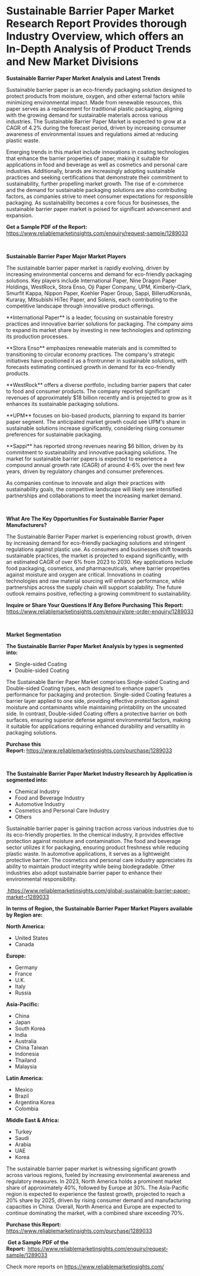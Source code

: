 <p><h1>Sustainable Barrier Paper Market Research Report Provides thorough Industry Overview, which offers an In-Depth Analysis of Product Trends and New Market Divisions</h1></p><p><strong>Sustainable Barrier Paper Market Analysis and Latest Trends</strong></p>
<p><p>Sustainable barrier paper is an eco-friendly packaging solution designed to protect products from moisture, oxygen, and other external factors while minimizing environmental impact. Made from renewable resources, this paper serves as a replacement for traditional plastic packaging, aligning with the growing demand for sustainable materials across various industries. The Sustainable Barrier Paper Market is expected to grow at a CAGR of 4.2% during the forecast period, driven by increasing consumer awareness of environmental issues and regulations aimed at reducing plastic waste.</p><p>Emerging trends in this market include innovations in coating technologies that enhance the barrier properties of paper, making it suitable for applications in food and beverage as well as cosmetics and personal care industries. Additionally, brands are increasingly adopting sustainable practices and seeking certifications that demonstrate their commitment to sustainability, further propelling market growth. The rise of e-commerce and the demand for sustainable packaging solutions are also contributing factors, as companies strive to meet consumer expectations for responsible packaging. As sustainability becomes a core focus for businesses, the sustainable barrier paper market is poised for significant advancement and expansion.</p></p>
<p><strong>Get a Sample PDF of the Report:&nbsp;</strong> <a href="https://www.reliablemarketinsights.com/enquiry/request-sample/1289033?utm_campaign=2012&utm_medium=2&utm_source=Github&utm_content=ia&utm_term=16012025&utm_id=sustainable-barrier-paper">https://www.reliablemarketinsights.com/enquiry/request-sample/1289033</a></p>
<p>&nbsp;</p>
<p><strong>Sustainable Barrier Paper Major Market Players</strong></p>
<p><p>The sustainable barrier paper market is rapidly evolving, driven by increasing environmental concerns and demand for eco-friendly packaging solutions. Key players include International Paper, Nine Dragon Paper Holdings, WestRock, Stora Enso, Oji Paper Company, UPM, Kimberly-Clark, Smurfit Kappa, Nippon Paper, Koehler Paper Group, Sappi, BillerudKorsnäs, Kuraray, Mitsubishi HiTec Paper, and Solenis, each contributing to the competitive landscape through innovative product offerings.</p><p>**International Paper** is a leader, focusing on sustainable forestry practices and innovative barrier solutions for packaging. The company aims to expand its market share by investing in new technologies and optimizing its production processes.</p><p>**Stora Enso** emphasizes renewable materials and is committed to transitioning to circular economy practices. The company's strategic initiatives have positioned it as a frontrunner in sustainable solutions, with forecasts estimating continued growth in demand for its eco-friendly products.</p><p>**WestRock** offers a diverse portfolio, including barrier papers that cater to food and consumer products. The company reported significant revenues of approximately $18 billion recently and is projected to grow as it enhances its sustainable packaging solutions.</p><p>**UPM** focuses on bio-based products, planning to expand its barrier paper segment. The anticipated market growth could see UPM's share in sustainable solutions increase significantly, considering rising consumer preferences for sustainable packaging.</p><p>**Sappi** has reported strong revenues nearing $6 billion, driven by its commitment to sustainability and innovative packaging solutions. The market for sustainable barrier papers is expected to experience a compound annual growth rate (CAGR) of around 4-6% over the next few years, driven by regulatory changes and consumer preferences.</p><p>As companies continue to innovate and align their practices with sustainability goals, the competitive landscape will likely see intensified partnerships and collaborations to meet the increasing market demand.</p></p>
<p>&nbsp;</p>
<p><strong>What Are The Key Opportunities For Sustainable Barrier Paper Manufacturers?</strong></p>
<p><p>The Sustainable Barrier Paper market is experiencing robust growth, driven by increasing demand for eco-friendly packaging solutions and stringent regulations against plastic use. As consumers and businesses shift towards sustainable practices, the market is projected to expand significantly, with an estimated CAGR of over 6% from 2023 to 2030. Key applications include food packaging, cosmetics, and pharmaceuticals, where barrier properties against moisture and oxygen are critical. Innovations in coating technologies and raw material sourcing will enhance performance, while partnerships across the supply chain will support scalability. The future outlook remains positive, reflecting a growing commitment to sustainability.</p></p>
<p><strong>Inquire or Share Your Questions If Any Before Purchasing This Report:</strong> <a href="https://www.reliablemarketinsights.com/enquiry/pre-order-enquiry/1289033?utm_campaign=2012&utm_medium=2&utm_source=Github&utm_content=ia&utm_term=16012025&utm_id=sustainable-barrier-paper">https://www.reliablemarketinsights.com/enquiry/pre-order-enquiry/1289033</a></p>
<p>&nbsp;</p>
<p><strong>Market Segmentation</strong></p>
<p><strong>The Sustainable Barrier Paper Market Analysis by types is segmented into:</strong></p>
<p><ul><li>Single-sided Coating</li><li>Double-sided Coating</li></ul></p>
<p><p>The Sustainable Barrier Paper Market comprises Single-sided Coating and Double-sided Coating types, each designed to enhance paper’s performance for packaging and protection. Single-sided Coating features a barrier layer applied to one side, providing effective protection against moisture and contaminants while maintaining printability on the uncoated side. In contrast, Double-sided Coating offers a protective barrier on both surfaces, ensuring superior defense against environmental factors, making it suitable for applications requiring enhanced durability and versatility in packaging solutions.</p></p>
<p><strong>Purchase this Report:&nbsp;</strong><a href="https://www.reliablemarketinsights.com/purchase/1289033?utm_campaign=2012&utm_medium=2&utm_source=Github&utm_content=ia&utm_term=16012025&utm_id=sustainable-barrier-paper">https://www.reliablemarketinsights.com/purchase/1289033</a></p>
<p>&nbsp;</p>
<p><strong>The Sustainable Barrier Paper Market Industry Research by Application is segmented into:</strong></p>
<p><ul><li>Chemical Industry</li><li>Food and Beverage Industry</li><li>Automotive Industry</li><li>Cosmetics and Personal Care Industry</li><li>Others</li></ul></p>
<p><p>Sustainable barrier paper is gaining traction across various industries due to its eco-friendly properties. In the chemical industry, it provides effective protection against moisture and contamination. The food and beverage sector utilizes it for packaging, ensuring product freshness while reducing plastic waste. In automotive applications, it serves as a lightweight protective barrier. The cosmetics and personal care industry appreciates its ability to maintain product integrity while being biodegradable. Other industries also adopt sustainable barrier paper to enhance their environmental responsibility.</p></p>
<p><a href="https://www.reliablemarketinsights.com/global-sustainable-barrier-paper-market-r1289033?utm_campaign=2012&utm_medium=2&utm_source=Github&utm_content=ia&utm_term=16012025&utm_id=sustainable-barrier-paper">&nbsp;https://www.reliablemarketinsights.com/global-sustainable-barrier-paper-market-r1289033</a></p>
<p><strong>In terms of Region, the Sustainable Barrier Paper Market Players available by Region are:</strong></p>
<p>
    <p> <strong> North America: </strong>
        <ul>
            <li>United States</li>
            <li>Canada</li>
        </ul>
        </p> 
    <p> <strong> Europe: </strong>
        <ul>
            <li>Germany</li>
            <li>France</li>
            <li>U.K.</li>
            <li>Italy</li>
            <li>Russia</li>
        </ul>
        </p> 
    <p> <strong> Asia-Pacific: </strong>
        <ul>
            <li>China</li>
            <li>Japan</li>
            <li>South Korea</li>
            <li>India</li>
            <li>Australia</li>
            <li>China Taiwan</li>
            <li>Indonesia</li>
            <li>Thailand</li>
            <li>Malaysia</li>
        </ul>
        </p> 
    <p> <strong> Latin America: </strong>
        <ul>
            <li>Mexico</li>
            <li>Brazil</li>
            <li>Argentina Korea</li>
            <li>Colombia</li>
        </ul>
        </p> 
    <p> <strong> Middle East & Africa: </strong>
        <ul>
            <li>Turkey</li>
            <li>Saudi</li>
            <li>Arabia</li>
            <li>UAE</li>
            <li>Korea</li>
        </ul>
    </p>
    </p>
<p><p>The sustainable barrier paper market is witnessing significant growth across various regions, fueled by increasing environmental awareness and regulatory measures. In 2023, North America holds a prominent market share of approximately 40%, followed by Europe at 30%. The Asia-Pacific region is expected to experience the fastest growth, projected to reach a 20% share by 2025, driven by rising consumer demand and manufacturing capacities in China. Overall, North America and Europe are expected to continue dominating the market, with a combined share exceeding 70%.</p></p>
<p><strong>Purchase this Report: </strong><a href="https://www.reliablemarketinsights.com/purchase/1289033?utm_campaign=2012&utm_medium=2&utm_source=Github&utm_content=ia&utm_term=16012025&utm_id=sustainable-barrier-paper">https://www.reliablemarketinsights.com/purchase/1289033</a></p>
<p>&nbsp;<strong>Get a Sample PDF of the Report:&nbsp;&nbsp;</strong><a href="https://www.reliablemarketinsights.com/enquiry/request-sample/1289033?utm_campaign=2012&utm_medium=2&utm_source=Github&utm_content=ia&utm_term=16012025&utm_id=sustainable-barrier-paper">https://www.reliablemarketinsights.com/enquiry/request-sample/1289033</a></p>
<p><strong></strong></p>
<p>Check more reports on <a href="https://www.reliablemarketinsights.com/?utm_campaign=2012&utm_medium=2&utm_source=Github&utm_content=ia&utm_term=16012025&utm_id=sustainable-barrier-paper">https://www.reliablemarketinsights.com/</a></p>